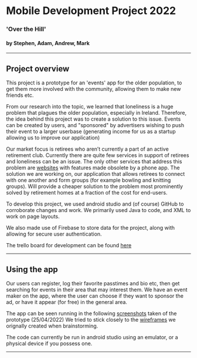 <h1>Mobile Development Project 2022</h1>

<h3>'Over the Hill'</h3>
<h4>by Stephen, Adam, Andrew, Mark</h4>

<hr>
<h2>Project overview</h2>

This project is a prototype for an 'events' app for the older population, to get them more involved with the community, allowing them to make new friends etc.

From our research into the topic, we learned that loneliness is a huge problem that plagues the older population, especially in Ireland. Therefore, the idea behind this project was to create a solution to this issue. Events can be created by users, and "sponsored" by advertisers wishing to push their event to a larger userbase (generating income for us as a startup allowing us to improve our application)

Our market focus is retirees who aren’t currently a part of an active retirement club. Currently there are quite few services in support of retirees and loneliness can be an issue. The only other services that address this problem are [websites](https://activeirl.ie/)  with features made obsolete by a phone app. The solution we are working on, our application that allows retirees to connect with one another and form groups (for example bowling and knitting groups). Will provide a cheaper solution to the problem most prominently solved by retirement homes at a fraction of the cost for end-users.

To develop this project, we used android studio and (of course) GitHub to corroborate changes and work. We primarily used Java to code, and XML to work on page layouts.

We also made use of Firebase to store data for the project, along with allowing for secure user authentication.

The trello board for development can be found [here](https://trello.com/b/hfV0iFzd/project)

<hr>
<h2>Using the app</h2>

Our users can register, log their favorite passtimes and bio etc, then get searching for events in their area that may interest them. We have an event maker on the app, where the user can choose if they want to sponsor the ad, or have it appear (for free) in the general area.

The app can be seen running in the following [screenshots](https://imgur.com/a/02aM8TG) taken of the prototype (25/04/2022)
We tried to stick closely to the [wireframes](https://imgur.com/a/B7tc87v) we orignally created when brainstorming.

The code can currently be run in android studio using an emulator, or a physical device if you possess one.

<hr>



